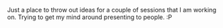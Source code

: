 Just a place to throw out ideas for a couple of sessions that I am working on. Trying to get my mind around presenting to people. :P 
